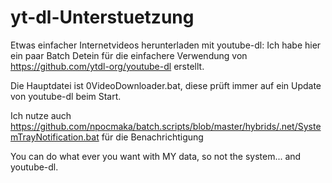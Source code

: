 # yt-dl-Unterstuetzung
Etwas einfacher Internetvideos herunterladen mit youtube-dl:
Ich habe hier ein paar Batch Detein für die einfachere Verwendung von https://github.com/ytdl-org/youtube-dl erstellt. 

Die Hauptdatei ist 0VideoDownloader.bat, diese prüft immer auf ein Update von youtube-dl beim Start.

Ich nutze auch https://github.com/npocmaka/batch.scripts/blob/master/hybrids/.net/SystemTrayNotification.bat für die Benachrichtigung 

You can do what ever you want with MY data, so not the system... and youtube-dl.
